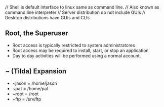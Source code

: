 // Shell is default interface to linux same as command line.
// Also known as command line interpreter
// Server distribution do not include GUIs
// Desktop distributions have GUIs and CLIs

## Root, the Superuser
* Root access is typically restricted to system administratores
* Root access may be required to install, start, or stop an application
* Day to day activities will be performed using a normal account.

## ~ (Tilda) Expansion
* ~jason = /home/jason
* ~pat   = /home/pat
* ~root  = /root
* ~ftp   = /srv/ftp